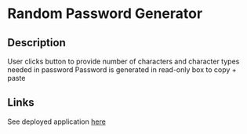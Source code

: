 # Random Password Generator

## Description
User clicks button to provide number of characters and character types needed in password
Password is generated in read-only box to copy + paste

## Links
See deployed application [here](https://alyssawinn.github.io/password-generator/)